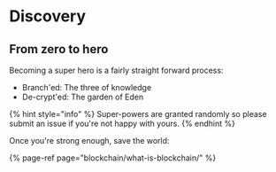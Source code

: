 # Discovery

## From zero to hero

Becoming a super hero is a fairly straight forward process:

* Branch'ed: The three of knowledge
* De-crypt'ed: The garden of Eden

{% hint style="info" %}
 Super-powers are granted randomly so please submit an issue if you're not happy with yours.
{% endhint %}

Once you're strong enough, save the world:

{% page-ref page="blockchain/what-is-blockchain/" %}







